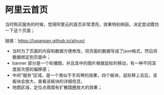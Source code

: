 # 阿里云首页

当时购买服务的时候，觉得阿里云的首页非常漂亮，效果特别绚丽，决定尝试模仿一下这个页面；

链接：https://lupanpan.github.io/aliyun/

- 当时为了页面的内容和数据方便修改，将页面的数据写成了json格式，然后将数据绑定到页面中；
- banner 部分是一个轮播图，并且其中的图片根据鼠标的移动，有一种不同深度层次感的偏移感；
- 中间“服务“区域，是一个类似于手风琴的效果，四个板块，鼠标移上去后，该板块会放大，查看该板块的详细信息，
- 地图区域，定位点周围有扩散圆圈放大的效果；